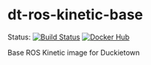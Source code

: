 # dt-ros-kinetic-base

Status:
[![Build Status](http://build-arm.duckietown.org/job/Docker%20Autobuild%20-%20dt-ros-kinetic-base/badge/icon)](http://build-arm.duckietown.org/job/Docker%20Autobuild%20-%20dt-ros-kinetic-base/)
[![Docker Hub](https://img.shields.io/docker/pulls/duckietown/dt-ros-kinetic-base.svg)](https://hub.docker.com/r/duckietown/dt-ros-kinetic-base)

Base ROS Kinetic image for Duckietown
